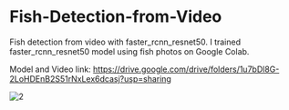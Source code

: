# Fish-Detection-from-Video
Fish detection from video with faster_rcnn_resnet50. I trained faster_rcnn_resnet50 model using fish photos on Google Colab.

Model and Video link: https://drive.google.com/drive/folders/1u7bDl8G-2LoHDEnB2S51rNxLex6dcasj?usp=sharing


![2](https://github.com/Osmanmertcetin/Fish-Detection-from-Video/assets/109507393/601c5925-43e8-40a1-8b57-5ac61a4309bb)

